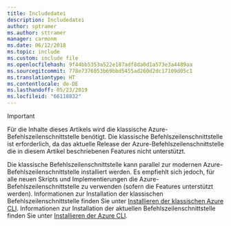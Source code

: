 ```yaml
---
title: Includedatei
description: Includedatei
author: sptramer
ms.author: sttramer
manager: carmonm
ms.date: 06/12/2018
ms.topic: include
ms.custom: include file
ms.openlocfilehash: 9f44bb5353a522e187adf8da0d1a573e3a4489aa
ms.sourcegitcommit: 778e7376853b69bbd5455ad260d2dc17109d05c1
ms.translationtype: HT
ms.contentlocale: de-DE
ms.lasthandoff: 05/23/2019
ms.locfileid: "66118832"
---
```

> [!IMPORTANT]
> Für die Inhalte dieses Artikels wird die klassische Azure-Befehlszeilenschnittstelle benötigt. Die klassische Befehlszeilenschnittstelle ist erforderlich, da das aktuelle Release der Azure-Befehlszeilenschnittstelle die in diesem Artikel beschriebenen Features nicht unterstützt. 
> 
> Die klassische Befehlszeilenschnittstelle kann parallel zur modernen Azure-Befehlszeilenschnittstelle installiert werden. Es empfiehlt sich jedoch, für alle neuen Skripts und Implementierungen die Azure-Befehlszeilenschnittstelle zu verwenden (sofern die Features unterstützt werden). Informationen zur Installation der klassischen Befehlszeilenschnittstelle finden Sie unter [Installieren der klassischen Azure CLI](https://docs.microsoft.com/cli/azure/install-classic-cli?view=azure-cli-latest). 
> Informationen zur Installation der aktuellen Befehlszeilenschnittstelle finden Sie unter [Installieren der Azure CLI](https://docs.microsoft.com/cli/azure/install-azure-cli?view=azure-cli-latest).

